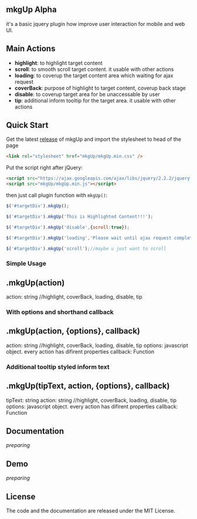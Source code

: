 ## mkgUp Alpha
it's a basic jquery plugin how improve user interaction for mobile and web UI.

## Main Actions
- **highlight**: to highlight target content
- **scroll**: to smooth scroll target content. it usable with other actions
- **loading**: to coverup the target content area which waiting for ajax request
- **coverBack**: purpose of highlight to target content, coverup back stage
- **disable**: to coverup target area for be unaccessable by user
- **tip**: additional inform tooltip for the target area. it usable with other actions

## Quick Start
Get the latest [release]() of mkgUp  and import the stylesheet to head of the page

```html
<link rel="stylesheet" href="mkgUp/mkgUp.min.css" />
```

Put the script right after jQuery:
```html
<script src="https://ajax.googleapis.com/ajax/libs/jquery/2.2.2/jquery.min.js"></script>
<script src="mkgUp/mkgUp.min.js"></script>
```

then just call plugin function with `mkgUp()`:
```js
$('#targetDiv').mkgUp();

$('#targetDiv').mkgUp('This is Highlighted Content!!!');

$('#targetDiv').mkgUp('disable',{scroll:true});

$('#targetDiv').mkgUp('loading','Please wait until ajax request complete...',{color:'#006FA0'},function(){ alert('loading mask complete') });

$('#targetDiv').mkgUp('scroll');//maybe u just want to scroll
```

### Simple Usage
**.mkgUp(action)**
-----
action: string //highlight, coverBack, loading, disable, tip

### With options and shorthand callback
**.mkgUp(action, {options}, callback)**
-----
action: string //highlight, coverBack, loading, disable, tip
options: javascript object. every action has difirent properties
callback: Function
 
### Additional tooltip styled inform text
**.mkgUp(tipText, action, {options}, callback)**
-----
tipText: string
action: string //highlight, coverBack, loading, disable, tip
options: javascript object. every action has difirent properties
callback: Function

## Documentation
_preparing_

## Demo
_preparing_

## License
The code and the documentation are released under the MIT License.